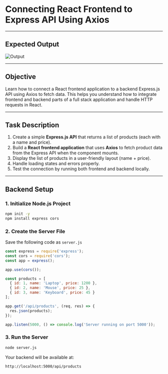 # Connecting React Frontend to Express API Using Axios

---

## Expected Output
![Output](/OUTPUT/OUTPUT%201.png)


---

## Objective
Learn how to connect a React frontend application to a backend Express.js API using Axios to fetch data. This helps you understand how to integrate frontend and backend parts of a full stack application and handle HTTP requests in React.

---

## Task Description
1. Create a simple **Express.js API** that returns a list of products (each with a name and price).
2. Build a **React frontend application** that uses **Axios** to fetch product data from the Express API when the component mounts.
3. Display the list of products in a user-friendly layout (name + price).
4. Handle loading states and errors properly.
5. Test the connection by running both frontend and backend locally.

---

## Backend Setup

### 1. Initialize Node.js Project
```bash
npm init -y
npm install express cors
```

### 2. Create the Server File
Save the following code as `server.js`

```js
const express = require('express');
const cors = require('cors');
const app = express();

app.use(cors());

const products = [
  { id: 1, name: 'Laptop', price: 1200 },
  { id: 2, name: 'Mouse', price: 25 },
  { id: 3, name: 'Keyboard', price: 45 }
];

app.get('/api/products', (req, res) => {
  res.json(products);
});

app.listen(5000, () => console.log('Server running on port 5000'));
```

### 3. Run the Server
```bash
node server.js
```

Your backend will be available at:
```
http://localhost:5000/api/products
```
